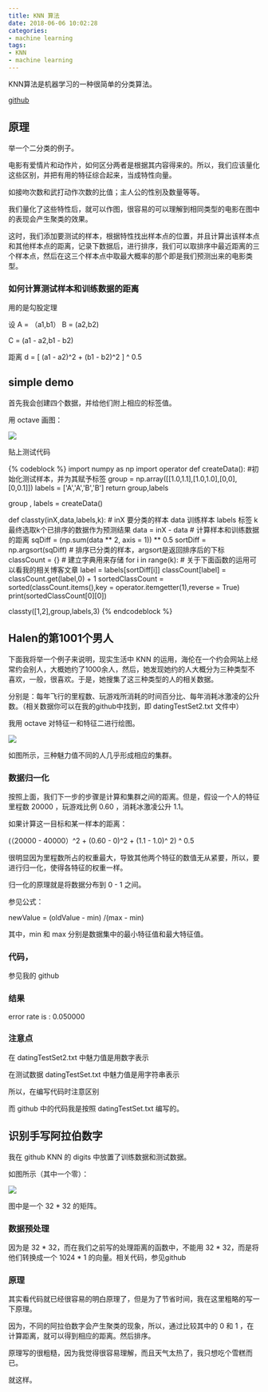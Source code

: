 ```yaml
---
title: KNN 算法
date: 2018-06-06 10:02:28
categories:
- machine learning
tags:
- KNN
- machine learning
---
```

KNN算法是机器学习的一种很简单的分类算法。

[github](https://github.com/benpaodewoniu/Machine-Learning-in-Action)

<!-- more -->

## 原理

举一个二分类的例子。

电影有爱情片和动作片，如何区分两者是根据其内容得来的。所以，我们应该量化这些区别，并把有用的特征综合起来，当成特性向量。

如接吻次数和武打动作次数的比值；主人公的性别及数量等等。

我们量化了这些特性后，就可以作图，很容易的可以理解到相同类型的电影在图中的表现会产生聚类的效果。

这时，我们添加要测试的样本，根据特性找出样本点的位置，并且计算出该样本点和其他样本点的距离，记录下数据后，进行排序，我们可以取排序中最近距离的三个样本点，然后在这三个样本点中取最大概率的那个即是我们预测出来的电影类型。

### 如何计算测试样本和训练数据的距离

用的是勾股定理

设 A = （a1,b1） B = (a2,b2)

C = (a1 - a2,b1 - b2)

距离 d = [ (a1 - a2)^2 + (b1 - b2)^2 ] ^ 0.5

## simple demo

首先我会创建四个数据，并给他们附上相应的标签值。

用 octave 画图：

![](/images/machinelearningalgorithm/0_0.jpg)

贴上测试代码

{% codeblock %}
import numpy as np
import operator
def createData():    #初始化测试样本，并为其赋予标签
    group = np.array([[1.0,1.1],[1.0,1.0],[0,0],[0,0.1]])
    labels = ['A','A','B','B']
    return group,labels

group , labels = createData()

def classty(inX,data,labels,k):  # inX 要分类的样本 data 训练样本 labels 标签 k 最终选取k个已排序的数据作为预测结果
    data     = inX - data        # 计算样本和训练数据的距离
    sqDiff   = (np.sum(data ** 2, axis = 1)) ** 0.5
    sortDiff = np.argsort(sqDiff) # 排序已分类的样本，argsort是返回排序后的下标
    classCount = {}              # 建立字典用来存储
    for i in range(k):           # 关于下面函数的运用可以看我的相关博客文章
        label = labels[sortDiff[i]]
        classCount[label] = classCount.get(label,0) + 1
    sortedClassCount = sorted(classCount.items(),key = operator.itemgetter(1),reverse = True)
    print(sortedClassCount[0][0])

classty([1,2],group,labels,3)
{% endcodeblock %}
 
## Halen的第1001个男人

下面我将举一个例子来说明，现实生活中 KNN 的运用，海伦在一个约会网站上经常约会别人，大概她约了1000余人，然后，她发现她约的人大概分为三种类型不喜欢，一般，很喜欢。于是，她搜集了这三种类型的人的相关数据。

分别是：每年飞行的里程数、玩游戏所消耗的时间百分比、每年消耗冰激凌的公升数。（相关数据你可以在我的github中找到，即 datingTestSet2.txt 文件中）

我用 octave 对特征一和特征二进行绘图。

![](/images/machinelearningalgorithm/0_1.jpg)

如图所示，三种魅力值不同的人几乎形成相应的集群。

### 数据归一化

按照上面，我们下一步的步骤是计算和集群之间的距离。但是，假设一个人的特征 里程数 20000 ，玩游戏比例 0.60 ，消耗冰激凌公升 1.1。

如果计算这一目标和某一样本的距离：

(（20000 - 40000）^2 + (0.60 - 0)^2 + (1.1 - 1.0)^ 2) ^ 0.5

很明显因为里程数所占的权重最大，导致其他两个特征的数值无从紧要，所以，要进行归一化，使得各特征的权重一样。

归一化的原理就是将数据分布到 0 - 1 之间。

参见公式：

newValue = (oldValue - min) /(max - min)

其中，min 和 max 分别是数据集中的最小特征值和最大特征值。

### 代码，

参见我的 github

### 结果 

error rate is : 0.050000

### 注意点

在 datingTestSet2.txt 中魅力值是用数字表示

在测试数据 datingTestSet.txt 中魅力值是用字符串表示

所以，在编写代码时注意区别

而 github 中的代码我是按照 datingTestSet.txt 编写的。

## 识别手写阿拉伯数字

我在 github KNN 的 digits 中放置了训练数据和测试数据。

如图所示（其中一个零）：

![](/images/machinelearningalgorithm/0_2.JPG)

图中是一个 32 * 32 的矩阵。

### 数据预处理

因为是 32 * 32，而在我们之前写的处理距离的函数中，不能用 32 * 32，而是将他们转换成一个 1024 * 1 的向量。相关代码，参见github

### 原理

其实看代码就已经很容易的明白原理了，但是为了节省时间，我在这里粗略的写一下原理。

因为，不同的阿拉伯数字会产生聚类的现象，所以，通过比较其中的 0 和 1 ，在计算距离，就可以得到相应的距离。然后排序。

原理写的很粗糙，因为我觉得很容易理解，而且天气太热了，我只想吃个雪糕而已。

就这样。






